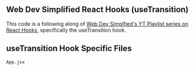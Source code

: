 ## Web Dev Simplified React Hooks (useTransition)

This code is a following along of [Web Dev Simplfied's YT Playlist series on React Hooks](https://www.youtube.com/playlist?list=PLZlA0Gpn_vH8EtggFGERCwMY5u5hOjf-h), specifically the useTransition hook.

## useTransition Hook Specific Files

```
App.jsx
```
